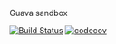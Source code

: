 Guava sandbox

[![Build Status](https://travis-ci.org/lukasz-szewc/guava-sandbox.svg?branch=master)](https://travis-ci.org/lukasz-szewc/guava-sandbox)
[![codecov](https://codecov.io/gh/lukasz-szewc/guava-sandbox/branch/master/graph/badge.svg)](https://codecov.io/gh/lukasz-szewc/guava-sandbox)